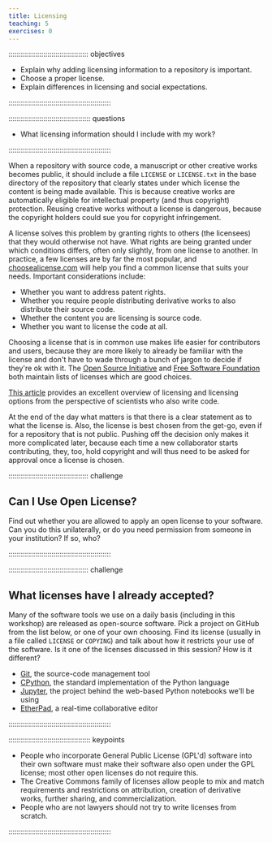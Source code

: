 ```yaml
---
title: Licensing
teaching: 5
exercises: 0
---
```


::::::::::::::::::::::::::::::::::::::: objectives

- Explain why adding licensing information to a repository is important.
- Choose a proper license.
- Explain differences in licensing and social expectations.

::::::::::::::::::::::::::::::::::::::::::::::::::

:::::::::::::::::::::::::::::::::::::::: questions

- What licensing information should I include with my work?

::::::::::::::::::::::::::::::::::::::::::::::::::

When a repository with source code, a manuscript or other creative
works becomes public, it should include a file `LICENSE` or
`LICENSE.txt` in the base directory of the repository that clearly
states under which license the content is being made available. This
is because creative works are automatically eligible for intellectual
property (and thus copyright) protection. Reusing creative works
without a license is dangerous, because the copyright holders could
sue you for copyright infringement.

A license solves this problem by granting rights to others (the
licensees) that they would otherwise not have. What rights are being
granted under which conditions differs, often only slightly, from one
license to another. In practice, a few licenses are by far the most
popular, and [choosealicense.com](https://choosealicense.com/) will
help you find a common license that suits your needs.  Important
considerations include:

- Whether you want to address patent rights.
- Whether you require people distributing derivative works to also
  distribute their source code.
- Whether the content you are licensing is source code.
- Whether you want to license the code at all.

Choosing a license that is in common use makes life easier for
contributors and users, because they are more likely to already be
familiar with the license and don't have to wade through a bunch of
jargon to decide if they're ok with it.  The [Open Source
Initiative](https://opensource.org/licenses) and [Free Software
Foundation](https://www.gnu.org/licenses/license-list.html) both
maintain lists of licenses which are good choices.

[This article][software-licensing] provides an excellent overview of
licensing and licensing options from the perspective of scientists who
also write code.

At the end of the day what matters is that there is a clear statement
as to what the license is. Also, the license is best chosen from the
get-go, even if for a repository that is not public. Pushing off the
decision only makes it more complicated later, because each time a new
collaborator starts contributing, they, too, hold copyright and will
thus need to be asked for approval once a license is chosen.

:::::::::::::::::::::::::::::::::::::::  challenge

## Can I Use Open License?

Find out whether you are allowed to apply an open license to your software.
Can you do this unilaterally,
or do you need permission from someone in your institution?
If so, who?


::::::::::::::::::::::::::::::::::::::::::::::::::

:::::::::::::::::::::::::::::::::::::::  challenge

## What licenses have I already accepted?

Many of the software tools we use on a daily basis (including in this workshop) are
released as open-source software. Pick a project on GitHub from the list below, or
one of your own choosing. Find its license (usually in a file called `LICENSE` or
`COPYING`) and talk about how it restricts your use of the software. Is it one of
the licenses discussed in this session? How is it different?

- [Git](https://github.com/git/git), the source-code management tool
- [CPython](https://github.com/python/cpython), the standard implementation of the Python language
- [Jupyter](https://github.com/jupyter), the project behind the web-based Python notebooks we'll be using
- [EtherPad](https://github.com/ether/etherpad-lite), a real-time collaborative editor
  

::::::::::::::::::::::::::::::::::::::::::::::::::

[software-licensing]: https://journals.plos.org/ploscompbiol/article?id=10.1371/journal.pcbi.1002598


:::::::::::::::::::::::::::::::::::::::: keypoints

- People who incorporate General Public License (GPL'd) software into their own software must make their software also open under the GPL license; most other open licenses do not require this.
- The Creative Commons family of licenses allow people to mix and match requirements and restrictions on attribution, creation of derivative works, further sharing, and commercialization.
- People who are not lawyers should not try to write licenses from scratch.

::::::::::::::::::::::::::::::::::::::::::::::::::


